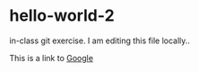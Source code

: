 # hello-world-2
in-class git exercise. I am editing this file locally..

This is a link to [Google](http://www.google.com)